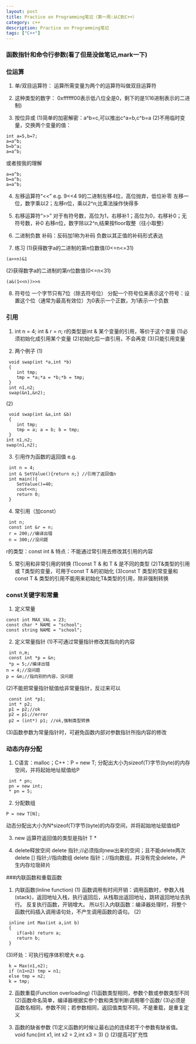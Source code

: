 ```yaml
---
layout: post
title: Practice on Programming笔记（第一周:从C到C++）
category: c++
description: Practice on Programming笔记
tags: ["C++"]
---
```


### 函数指针和命令行参数(看了但是没做笔记,mark一下)

### 位运算

1. 单/双目运算符：
运算所需变量为两个的运算符叫做双目运算符

2. 这种类型的数字：
0xffffff00表示低八位全是0，剩下的是1(16进制表示的二进制)

3. 按位异或
(1)简单的加密解密：a^b=c,可以推出c^a=b,c^b=a
(2)不用临时变量，交换两个变量的值：

```
int a=5,b=7;
a=a^b;
b=b^a;
a=a^b;
```

或者按我的理解

```
a=a^b;
b=a^b;
a=a^b;
```


4. 左移运算符“<<”
e.g. 9<<4 9的二进制左移4位，高位抛弃，低位补零
左移一位，数字乘以2；左移n位，乘以2^n;比乘法操作快得多

5. 右移运算符“>>”
对于有符号数，高位为1，右移补1；高位为0，右移补0；无符号数，补0
右移n位，数字除以2^n,结果按floor取整（往小取整）

6. 二进制负数
补码：反码加1称为补码
负数以其正值的补码形式表达

7. 练习
(1)获得数字a的二进制的第n位数值(0<=n<=31)

```
(a>>n)&1
```

(2)获得数字a的二进制的第n位数值(0<=n<31)

```
(a&(1<<n))>>n
```

8. 符号位
一个字节只有7位（除去符号位） 
分配一个符号位来表示这个符号：设置这个位（通常为最高有效位）为0表示一个正数，为1表示一个负数

### 引用

1. int n = 4; int & r = n; r的类型是int &
某个变量的引用，等价于这个变量
(1)必须初始化成引用某个变量
(2)初始化后一直引用，不会再变
(3)只能引用变量

2. 两个例子
(1)

```
 void swap(int *a,int *b)
 { 
	int tmp; 
	tmp = *a;*a = *b;*b = tmp; 
 } 
 int n1,n2; 
 swap(&n1,&n2); 
 ```
 
(2)

```
 void swap(int &a,int &b) 
 { 
	int tmp; 
	tmp = a; a = b; b = tmp; 
 } 
int n1,n2; 
swap(n1,n2); 
```


3. 引用作为函数的返回值
e.g.

```
 int n = 4; 
 int & SetValue(){return n;} //引用了返回值n 
 int main(){ 
	SetValue()=40; 
	cout<<n; 
	return 0; 
 } 
```

4. 常引用（加const）

```
 int n; 
 const int &r = n; 
 r = 200;//编译出错 
 n = 300;//没问题 
```
 
r的类型：const int &
特点：不能通过常引用去修改其引用的内容

5. 常引用和非常引用的转换
(1)const T & 和 T & 是不同的类型
(2)T&类型的引用 或 T类型的变量，可用于const T &的初始化
(3)const T 类型的常变量和const T & 类型的引用不能用来初始化T&类型的引用，除非强制转换 

### const关键字和常量

1. 定义常量 

```
const int MAX_VAL = 23;
const char * NAME = "school";
const string NAME = "school";
```

2. 定义常量指针
(1)不可通过常量指针修改其指向的内容

```
 int n,m; 
 const int *p = &n; 
 *p = 5;//编译出错 
n = 4;//没问题 
p = &m;//指向别的内容，没问题 
```

(2)不能把常量指针赋值给非常量指针，反过来可以

```
 const int *p1; 
 int * p2; 
 p1 = p2;//ok 
 p2 = p1;//error 
 p2 = (int*) p1; //ok,强制类型转换 
```

(3)函数参数为常量指针时，可避免函数内部对参数指针所指内容的修改

### 动态内存分配

1. C语言：malloc；C++：P = new T;
分配出大小为sizeof(T)字节(byte)的内存空间，并将起始地址赋值给P

```
 int * pn; 
 pn = new int; 
 * pn = 5; 
```

2. 分配数组

```
P = new T[N];
```

动态分配出大小为N*sizeof(T)字节(byte)的内存空间，并将起始地址赋值给P

3. new 运算符返回值的类型是指针 T *

4. delete释放空间
delete 指针;//必须指向new出来的空间；且不能delete两次
delete [] 指针;//指向数组
delete 指针；//指向数组，并没有完全delete，产生内存垃圾碎片

###内联函数和重载函数
1. 内联函数(Inline function)
(1)
函数调用有时间开销：调用函数时，参数入栈(stack)，返回地址入栈，执行返回后，从栈取出返回地址，跳转返回地址去执行。
反复执行函数，开销增大。
所以引入内联函数：编译器处理时，将整个函数代码插入调用语句处，不产生调用函数的语句。
(2)

```
 inline int Max(int a,int b) 
 { 
	if(a>b) return a; 
	return b; 
 } 
```

(3)坏处：可执行程序体积增大
e.g.

```
 k = Max(n1,n2); 
 if (n1>n2) tmp = n1; 
 else tmp = n2; 
 k = tmp; 
```


2. 函数重载(Function overloading)
(1)函数类型相同，参数个数或参数类型不同
(2)函数命名简单，编译器根据实参个数和类型判断调用哪个函数/
(3)必须是函数名相同，参数不同；若参数相同，返回值类型不同，不是重载，是重复定义

3. 函数的缺省参数
(1)定义函数的时候让最右边的连续若干个参数有缺省值。
void func(int x1, int x2 = 2,int x3 = 3) {}
(2)提高可扩充性


